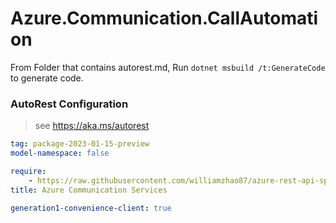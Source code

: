 # Azure.Communication.CallAutomation

From Folder that contains autorest.md, Run `dotnet msbuild /t:GenerateCode` to generate code.

### AutoRest Configuration
> see https://aka.ms/autorest

```yaml
tag: package-2023-01-15-preview
model-namespace: false

require:
    - https://raw.githubusercontent.com/williamzhao87/azure-rest-api-specs/28020b4e9a0479f5dff0026abad47bd01a74d7f9/specification/communication/data-plane/CallAutomation/readme.md
title: Azure Communication Services

generation1-convenience-client: true
```
